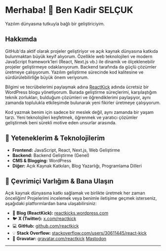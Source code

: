 # Merhaba! 👋 Ben Kadir SELÇUK

Yazılım dünyasına tutkuyla bağlı bir geliştiriciyim.

## Hakkımda

GitHub'da aktif olarak projeler geliştiriyor ve açık kaynak dünyasına katkıda bulunmaktan büyük keyif alıyorum. Özellikle web teknolojileri ve modern JavaScript framework’leri (React, Next.js vb.) ile dinamik ve ölçeklenebilir projeler geliştirmeye odaklanıyorum. Backend tarafında da güçlü çözümler üretmeye çalışıyorum. Yazılım geliştirme sürecinde kod kalitesine ve sürdürülebilirliğe büyük önem veriyorum.

Bilgimi ve tecrübelerimi paylaşmak adına [ReactKick](https://reactkicks.wordpress.com) adında ücretsiz bir WordPress blogu yönetiyorum. Burada geliştirme süreçlerimi, karşılaştığım teknik zorlukları, bulduğum çözümleri ve öğrendiklerimi paylaşıyor, aynı zamanda toplulukla etkileşimde bulunarak yeni fikirler üretmeye çalışıyorum.

Kod yazmak benim için sadece bir meslek değil, aynı zamanda bir yaşam tarzı. Yeni teknolojileri keşfetmek, öğrenmek ve yaratıcı çözümler geliştirmek beni sürekli motive eden unsurlar arasında.

## 🚀 Yeteneklerim & Teknolojilerim

- **Frontend:** JavaScript, React, Next.js, Web Geliştirme
- **Backend:** Backend Geliştirme (Genel)
- **CMS & Blogging:** WordPress
- **Diğer:** Açık Kaynak Katkıları, Blog Yazarlığı, Programlama Dilleri


## 🔗 Çevrimiçi Varlığım & Bana Ulaşın

Açık kaynak dünyasına katkı sağlamak ve birlikte üretmek her zaman önceliğim! Projelerimi incelemek veya benimle iletişime geçmek isterseniz, aşağıdaki platformlardan bana ulaşabilirsiniz:

*   📝 **Blog (ReactKick):** [reactkicks.wordpress.com](https://reactkicks.wordpress.com)
*   🐦 **X (Twitter):** [x.com/reactkick](https://x.com/reactkick)
*   💻 **GitHub:** [github.com/reactkick](https://github.com/reactkick)
*   💡 **Stack Overflow:** [stackoverflow.com/users/30611445/react-kick](https://stackoverflow.com/users/30611445/react-kick)
*   👤 **Gravatar:** [gravatar.com/reactkick](https://gravatar.com/reactkick)
<a rel="me" href="https://mastodon.social/@reactkick">Mastodon</a>
---

